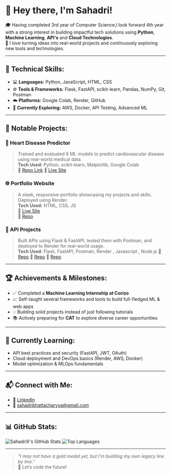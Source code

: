 # 👋 Hey there, I'm Sahadri!

🎓 Having completed 3rd year of Computer Science,I look forward 4th year with a strong interest in building impactful tech solutions using **Python**, **Machine Learning**, **API's** and **Cloud Technologies**.  
🚀 I love turning ideas into real-world projects and continuously exploring new tools and technologies.

---

## 🧠 Technical Skills:
- 💻 **Languages:** Python, JavaScript, HTML, CSS
- ⚙️ **Tools & Frameworks:** Flask, FastAPI, scikit-learn, Pandas, NumPy, Git, Postman
- ☁️ **Platforms:** Google Colab, Render, GitHub
- 🧪 **Currently Exploring:** AWS, Docker, API Testing, Advanced ML

---

## 🚀 Notable Projects:
### 🔬 Heart Disease Predictor  
> Trained and evaluated 6 ML models to predict cardiovascular disease using real-world medical data.  
**Tech Used:** Python, scikit-learn, Matplotlib, Google Colab  
🔗 [Repo Link](https://github.com/SahadriX/Heart-Disease-Predictor-)
🔗 [Live Site](https://heart-disease-predictor-xo2z.onrender.com/) 

### 🌐 Portfolio Website  
> A sleek, responsive portfolio showcasing my projects and skills. Deployed using Render.  
**Tech Used:** HTML, CSS, JS  
🔗 [Live Site](https://self-portfolio-lcd8.onrender.com)   
🔗 [Repo](https://github.com/SahadriX/Self-Portfolio)

### 🔁 API Projects  
> Built APIs using Flask & FastAPI, tested them with Postman, and deployed to Render for real-world usage.  
**Tech Used:** Flask, FastAPI, Postman, Render , Javascript , Node.js 
🔗 [Repo](https://github.com/SahadriX/API-projects)
🔗 [Repo](https://github.com/SahadriX/Node-intro)
🔗 [Repo](https://github.com/SahadriX/Java-Script)
---

## 🏆 Achievements & Milestones:
- ✅ Completed a **Machine Learning Internship at Corizo**
- 📈 Self-taught several frameworks and tools to build full-fledged ML & web apps
- 💡 Building solid projects instead of just following tutorials
- 📚 Actively preparing for **CAT** to explore diverse career opportunities

---

## 🌱 Currently Learning:
- API best practices and security (FastAPI, JWT, OAuth)
- Cloud deployment and DevOps basics (Render, AWS, Docker)
- Model optimization & MLOps fundamentals

---

## 📬 Connect with Me:
- 💼 [LinkedIn](www.linkedin.com/in/sahadri-bhattacharyya-85a628283) 
- 📧 sahadribhattacharyya@gmail.com 

---

## 📊 GitHub Stats:
![SahadriX's GitHub Stats](https://github-readme-stats.vercel.app/api?username=SahadriX&show_icons=true&theme=radical)
![Top Languages](https://github-readme-stats.vercel.app/api/top-langs/?username=SahadriX&layout=compact&theme=radical)

---

> _"I may not have a gold medal yet, but I'm building my own legacy line by line."_  
🌟 Let’s code the future!

